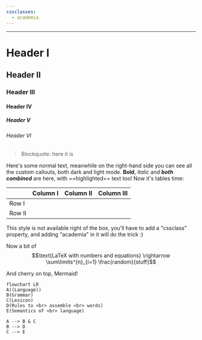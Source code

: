 ```yaml
---
cssclasses:
  - academia
---
```

***
# Header I
## Header II
### Header III
#### Header IV
##### Header V
###### Header VI

>Blockquote: here it is

Here's some normal text, meanwhile on the right-hand side you can see all the custom callouts, both dark and light mode. __Bold__, _italic_ and __*both combined*__ are here, with ==highlighted== text too!
Now it's tables time:

|        | Column I | Column II | Column III |
| ------ | -------- | --------- | ---------- |
| Row I  |          |           |            |
| Row II |          |           |            |

This style is not available right of the box, you'll have to add a "cssclass" property, and adding "academia" in it will do the trick :)

Now a bit of $$\text{LaTeX with numbers and equations} \rightarrow \sum\limits^{n}_{i=1} \frac{random}{stuff}$$

And cherry on top, Mermaid!

```mermaid
flowchart LR
A((Language))
B(Grammar)
C(Lexicon)
D(Rules to <br> assemble <br> words)
E(Semantics of <br> language)

A --> B & C
B --> D
C --> E
```